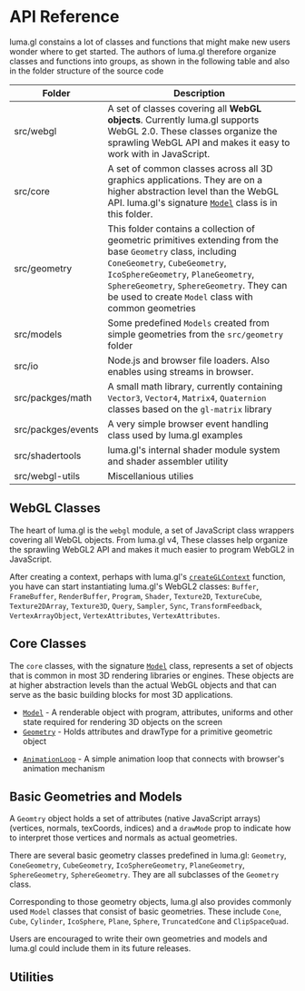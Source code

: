 # API Reference

luma.gl constains a lot of classes and functions that might make new users wonder where to get started. The authors of luma.gl therefore organize classes and functions into groups, as shown in the following table and also in the folder structure of the source code

| Folder                           | Description |
| ---                              | --- |
| src/webgl | A set of classes covering all **WebGL objects**. Currently luma.gl supports WebGL 2.0. These classes organize the sprawling WebGL API and makes it easy to work with in JavaScript. |
| src/core | A set of common classes across all 3D graphics applications. They are on a higher abstraction level than the WebGL API. luma.gl's signature [`Model`](/#/documentation/api-reference/model) class is in this folder. |
| src/geometry | This folder contains a collection of geometric primitives extending from the base `Geometry` class, including `ConeGeometry`, `CubeGeometry`, `IcoSphereGeometry`, `PlaneGeometry`, `SphereGeometry`, `SphereGeometry`. They can be used to create `Model` class with common geometries|
| src/models | Some predefined `Models` created from simple geometries from the `src/geometry` folder|
| src/io | Node.js and browser file loaders. Also enables using streams in browser. |
| src/packges/math | A small math library, currently containing `Vector3`, `Vector4`, `Matrix4`, `Quaternion` classes based on the `gl-matrix` library |
| src/packges/events | A very simple browser event handling class used by luma.gl examples |
| src/shadertools | luma.gl's internal shader module system and shader assembler utility |
| src/webgl-utils | Miscellanious utilies |

## WebGL Classes

The heart of luma.gl is the `webgl` module, a set of JavaScript class wrappers covering all WebGL objects. From luma.gl v4, These classes help organize the sprawling WebGL2 API and makes it much easier to program WebGL2 in JavaScript.

After creating a context, perhaps with luma.gl's [`createGLContext`](/#/documentation/api-reference/context) function, you have can start instantiating luma.gl's WebGL2 classes: `Buffer`, `FrameBuffer`, `RenderBuffer`, `Program`, `Shader`, `Texture2D`, `TextureCube`, `Texture2DArray`, `Texture3D`, `Query`, `Sampler`, `Sync`, `TransformFeedback`, `VertexArrayObject`, `VertexAttributes`, `VertexAttributes`.

## Core Classes

The `core` classes, with the signature [`Model`](/#/documentation/api-reference/model) class, represents a set of objects that is common in most 3D rendering libraries or engines. These objects are at higher abstraction levels than the actual WebGL objects and that can serve as the basic building blocks for most 3D applications.

* [`Model`](/#/documentation/api-reference/model) - A renderable object with program, attributes, uniforms and other state required for rendering 3D objects on the screen
* [`Geometry`](/#/documentation/api-reference/geometry) - Holds attributes and drawType for a primitive geometric object
<!--* [`Object3D`](api-reference/core/object3d) - Base class, golds position, rotation, scale (TBD)
* [`Group`](api-reference/core/group) - Supports recursive travesal and matrix transformation
-->
* [`AnimationLoop`](/#/documentation/api-reference/animation-loop) - A simple animation loop that connects with browser's animation mechanism


## Basic Geometries and Models

A `Geomtry` object holds a set of attributes (native JavaScript arrays) (vertices, normals, texCoords, indices) and a `drawMode` prop to indicate how to interpret those vertices and normals as actual geometries.

There are several basic geometry classes predefined in luma.gl: `Geometry`, `ConeGeometry`, `CubeGeometry`, `IcoSphereGeometry`, `PlaneGeometry`, `SphereGeometry`, `SphereGeometry`. They are all subclasses of the `Geometry` class.

Corresponding to those geometry objects, luma.gl also provides commonly used `Model` classes that consist of basic geometries. These include `Cone`, `Cube`, `Cylinder`, `IcoSphere`, `Plane`, `Sphere`, `TruncatedCone` and `ClipSpaceQuad`.


Users are encouraged to write their own geometries and models and luma.gl could include them in its future releases.

## Utilities

